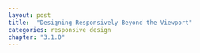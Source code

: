 ```yaml
---
layout: post
title:  "Designing Responsively Beyond the Viewport"
categories: responsive design
chapter: "3.1.0"
---
```


